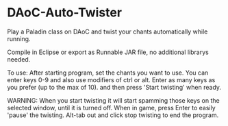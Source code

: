 DAoC-Auto-Twister
=================

Play a Paladin class on DAoC and twist your chants automatically while running.

Compile in Eclipse or export as Runnable JAR file, no additional librarys needed.

To use:
After starting program, set the chants you want to use.  You can enter keys 0-9 and also use modifiers of ctrl or alt.  Enter as many keys as you prefer (up to the max of 10). and then press 'Start twisting' when ready.

WARNING: When you start twisting it will start spamming those keys on the selected window, until it is turned off.  When in game, press Enter to easily 'pause' the twisting.
Alt-tab out and click stop twisting to end the program.
